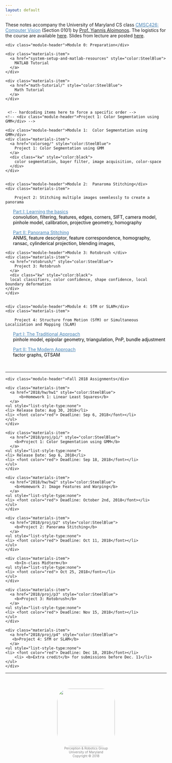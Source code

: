 ```yaml
---
layout: default
---
```


<div>

  These notes accompany the University of Maryland CS class <a href="http://prg.cs.umd.edu/" style="color:SteelBlue">CMSC426: Computer Vision</a> (Section 0101) by <a href="http://legacydirs.umiacs.umd.edu/~yiannis/">Prof. Yiannis Aloimonos</a>. The logistics for the course are available <a href="http://prg.cs.umd.edu/cmsc426">here</a>. Slides from lecture are posted <a href="lectures/">here</a>.
  <br>
</div>

<div class="home">
  <div class="materials-wrap">

    <div class="module-header">Module 0: Preparation</div>

    <div class="materials-item">
      <a href="system-setup-and-matlab-resources" style="color:SteelBlue">
        MATLAB Tutorial
      </a>
    </div>

    <div class="materials-item">
      <a href="math-tutorial/" style="color:SteelBlue">
        Math Tutorial
      </a>
    </div>

   
	 <!-- hardcoding items here to force a specific order -->
    <!-- <div class="module-header">Project 1: Color Segmentation using GMM</div> -->

    <div class="module-header">Module 1:  Color Segmentation using GMM</div>
    <div class="materials-item">
      <a href="colorseg/" style="color:SteelBlue">
        Project 1: Color Segmentation using GMM
      </a>
      <div class="kw" style="color:black">
        color segmentation, bayer filter, image acquisition, color-space
      </div>
    </div>


    <div class="module-header">Module 2:  Panaroma Stitching</div>
    <div class="materials-item">

        Project 2: Stitching multiple images seemlessly to create a panorama
     
<ul style="list-style-type:none">
	<li><a href="pano-prereq/" style="color:SteelBlue"> Part I: Learning the basics</a>
      	<div class="kw" style="color:black">
        convolution, filtering, features, edges, corners, SIFT, camera model, pinhole model, calibration, projective geometry, homography
	</div></li></ul>
     </div>
    	<div class="materials-item">
<ul style="list-style-type:none">
	<li><a href="pano/" style="color:SteelBlue"> Part II: Panorama Stitching</a>
      	<div class="kw" style="color:black">
    	ANMS, feature descriptor, feature correspondence, homography, ransac, cylinderical projection, blending images,
	</div></li></ul>
     </div>
 

    <div class="module-header">Module 3: Rotobrush </div>
    <div class="materials-item">
      <a href="rotobrush/" style="color:SteelBlue">
        Project 3: Rotobrush
      </a>
      <div class="kw" style="color:black">
      local classifiers, color confidence, shape confidence, local boundary deformation
	</div>
    </div>


    <div class="module-header">Module 4: SfM or SLAM</div>
    <div class="materials-item">

        Project 4: Structure from Motion (SfM) or Simultaneous Localization and Mapping (SLAM)
     
<ul style="list-style-type:none">
	<li><a href="/sfm" style="color:SteelBlue"> Part I: The Traditional Approach</a>
      	<div class="kw" style="color:black">
        pinhole model, epipolar geometry, triangulation, PnP, bundle adjustment
        </div></li></ul>
     </div>
    	<div class="materials-item">
<ul style="list-style-type:none">
	<li><a href="/gtsam" style="color:SteelBlue"> Part II: The Modern Approach</a>
      	<div class="kw" style="color:black">
	factor graphs, GTSAM
    	</div></li></ul>
     </div>
	 <br>
	 <hr>

    <div class="module-header">Fall 2018 Assignments</div>
   
	<div class="materials-item">
      <a href="2018/hw/hw1" style="color:SteelBlue">
	      <b>Homework 1: Linear Least Squares</b>
      </a>
	<ul style="list-style-type:none">
	<li> Release Date: Aug 30, 2018</li>
	<li> <font color="red"> Deadline: Sep 6, 2018</font></li>
	</ul>
    </div>
	
    <div class="materials-item">
      <a href="2018/proj/p1/" style="color:SteelBlue">
        <b>Project 1: Color Segmentation using GMM</b>
      </a>
	<ul style="list-style-type:none">
	<li> Release Date: Sep 6, 2018</li>
	<li> <font color="red"> Deadline: Sep 18, 2018</font></li>
	</ul>
    </div>

    <div class="materials-item">
      <a href="2018/hw/hw2" style="color:SteelBlue">
        <b>Homework 2: Image Features and Warping</b>
      </a>
	<ul style="list-style-type:none">
	<li> <font color="red"> Deadline: October 2nd, 2018</font></li>
	</ul>
    </div>

    <div class="materials-item">
      <a href="2018/proj/p2" style="color:SteelBlue">
        <b>Project 2: Panorama Stitching</b>
      </a>
	<ul style="list-style-type:none">
	<li> <font color="red"> Deadline: Oct 11, 2018</font></li>
	</ul>
    </div>

    <div class="materials-item">
        <b>In-class Midterm</b>
	<ul style="list-style-type:none">
	<li> <font color="red"> Oct 25, 2018</font></li>
	</ul>
    </div>
	
    <div class="materials-item">
      <a href="2018/proj/p3" style="color:SteelBlue">
        <b>Project 3: Rotobrush</b>
      </a>
	<ul style="list-style-type:none">
	<li> <font color="red"> Deadline: Nov 15, 2018</font></li>
	</ul>
    </div>
	
    <div class="materials-item">
      <a href="2018/proj/p4" style="color:SteelBlue">
       <b>Project 4: SfM or SLAM</b>
      </a>
	<ul style="list-style-type:none">
	<li> <font color="red"> Deadline: Dec 18, 2018</font></li>
        <li> <b>Extra credit</b> for submissions before Dec. 11</li>
	</ul>
    </div>


  </div>
</div>
<hr>

<!--Footer-->
<br>
<br>
<center>
<font color="gray">
	<a href="http://prg.cs.umd.edu/" title="Perception & Robotics Group"><img class="img-circle" src="http://prg.cs.umd.edu/img/logo/prg-black.png" style=" width: auto; height: 180px; -webkit-border-radius:40px; -moz-border-radius: 40px;">
	</a></font>
	<br>
	<span> <font color="gray" size="1px">Perception & Robotics Group<br>University of Maryland<br>Copyright © 2018</font></span>
</center>
